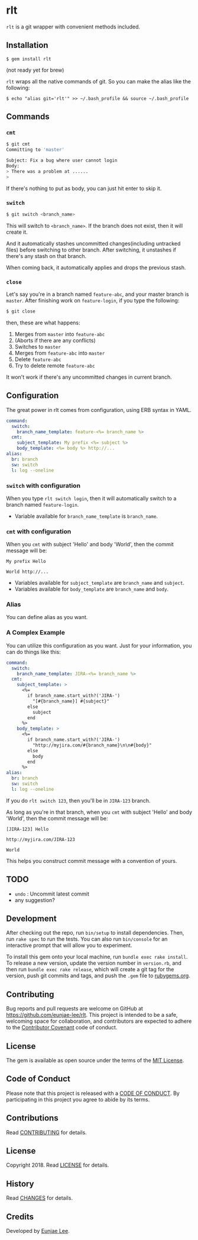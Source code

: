 # rlt

`rlt` is a git wrapper with convenient methods included.

## Installation

    $ gem install rlt

(not ready yet for brew)

`rlt` wraps all the native commands of git. So you can make the alias like the following:

    $ echo "alias git='rlt'" >> ~/.bash_profile && source ~/.bash_profile

## Commands

### `cmt`
```bash
$ git cmt
Committing to 'master'

Subject: Fix a bug where user cannot login
Body:
> There was a problem at ......
>
```

If there's nothing to put as body, you can just hit enter to skip it.

### `switch`
```bash
$ git switch <branch_name>
```

This will switch to `<branch_name>`. If the branch does not exist, then it will create it.

And it automatically stashes uncommitted changes(including untracked files) before switching to other branch.
After switching, it unstashes if there's any stash on that branch.

When coming back, it automatically applies and drops the previous stash.

### `close`

Let's say you're in a branch named `feature-abc`, and your master branch is `master`.
After finishing work on `feature-login`, if you type the following:

```bash
$ git close
```

then, these are what happens:

1. Merges from `master` into `feature-abc`
2. (Aborts if there are any conflicts)
3. Switches to `master`
4. Merges from `feature-abc` into `master`
5. Delete `feature-abc`
6. Try to delete remote `feature-abc`

It won't work if there's any uncommitted changes in current branch.

## Configuration

The great power in rlt comes from configuration, using ERB syntax in YAML.

```yaml
command:
  switch:
    branch_name_template: feature-<%= branch_name %>
  cmt:
    subject_template: My prefix <%= subject %>
    body_template: <%= body %> http://...
alias:
  br: branch
  sw: switch
  l: log --oneline
```

### `switch` with configuration
When you type `rlt switch login`, then it will automatically switch to a branch named `feature-login`.
* Variable available for `branch_name_template` is `branch_name`.

### `cmt` with configuration
When you `cmt` with subject 'Hello' and body 'World', then the commit message will be:

```
My prefix Hello

World http://...
```

* Variables available for `subject_template` are `branch_name` and `subject`.
* Variables available for `body_template` are `branch_name` and `body`.

### Alias
You can define alias as you want.

### A Complex Example
You can utilize this configuration as you want. Just for your information, you can do things like this:

```yaml
command:
  switch:
    branch_name_template: JIRA-<%= branch_name %>
  cmt:
    subject_template: >
      <%=
        if branch_name.start_with?('JIRA-')
          "[#{branch_name}] #{subject}"
        else
          subject
        end
      %>
    body_template: >
      <%=
        if branch_name.start_with?('JIRA-')
          "http://myjira.com/#{branch_name}\n\n#{body}"
        else
          body
        end
      %>
alias:
  br: branch
  sw: switch
  l: log --oneline
```

If you do `rlt switch 123`, then you'll be in `JIRA-123` branch.

As long as you're in that branch, when you `cmt` with subject 'Hello' and body 'World', then the commit message will be:

```
[JIRA-123] Hello

http://myjira.com/JIRA-123

World
```

This helps you construct commit message with a convention of yours.

## TODO

* `undo` : Uncommit latest commit
* any suggestion?

## Development

After checking out the repo, run `bin/setup` to install dependencies. Then, run `rake spec` to run the tests. You can also run `bin/console` for an interactive prompt that will allow you to experiment.

To install this gem onto your local machine, run `bundle exec rake install`. To release a new version, update the version number in `version.rb`, and then run `bundle exec rake release`, which will create a git tag for the version, push git commits and tags, and push the `.gem` file to [rubygems.org](https://rubygems.org).

## Contributing

Bug reports and pull requests are welcome on GitHub at https://github.com/eunjae-lee/rlt. This project is intended to be a safe, welcoming space for collaboration, and contributors are expected to adhere to the [Contributor Covenant](http://contributor-covenant.org) code of conduct.

## License

The gem is available as open source under the terms of the [MIT License](https://opensource.org/licenses/MIT).

## Code of Conduct

Please note that this project is released with a [CODE OF CONDUCT](CODE_OF_CONDUCT.md). By
participating in this project you agree to abide by its terms.

## Contributions

Read [CONTRIBUTING](CONTRIBUTING.md) for details.

## License

Copyright 2018.
Read [LICENSE](LICENSE.md) for details.

## History

Read [CHANGES](CHANGES.md) for details.

## Credits

Developed by [Eunjae Lee](karis612@gmail.com).
